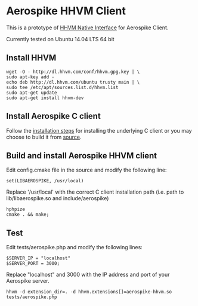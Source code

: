 # Aerospike HHVM Client
This is a prototype of [HHVM Native Interface](https://github.com/facebook/hhvm/wiki/Extension-API) for Aerospike Client.


Currently tested on Ubuntu 14.04 LTS 64 bit

## Install HHVM
    wget -O - http://dl.hhvm.com/conf/hhvm.gpg.key | \
    sudo apt-key add -
    echo deb http://dl.hhvm.com/ubuntu trusty main | \
    sudo tee /etc/apt/sources.list.d/hhvm.list
    sudo apt-get update
    sudo apt-get install hhvm-dev

## Install Aerospike C client
Follow the [installation steps](http://www.aerospike.com/download/client/c/3.1.11/) for installing the underlying C client or you may choose to build it from [source](https://github.com/aerospike/aerospike-client-c).

## Build and install Aerospike HHVM client
Edit config.cmake file in the source and modify the following line:

    set(LIBAEROSPIKE, /usr/local)

Replace '/usr/local' with the correct C client installation path (i.e. path to lib/libaerospike.so and include/aerospike)

    hphpize
    cmake . && make;

## Test
Edit tests/aerospike.php and modify the following lines:

    $SERVER_IP = "localhost"
    $SERVER_PORT = 3000;
    
Replace "localhost" and 3000 with the IP address and port of your Aerospike
server.

    hhvm -d extension_dir=. -d hhvm.extensions[]=aerospike-hhvm.so tests/aerospike.php
